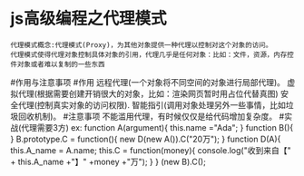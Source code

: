 # js高级编程之代理模式
    代理模式概念:代理模式(Proxy)，为其他对象提供一种代理以控制对这个对象的访问。
    代理模式使得代理对象控制具体对象的引用，代理几乎是任何对象：比如：文件，资源，内存控件对象或者难以复制的一些东西
 #作用与注意事项
    #作用
        远程代理(一个对象将不同空间的对象进行局部代理)。
        虚拟代理(根据需要创建开销很大的对象，比如：渲染网页暂时用占位代替真图)
        安全代理(控制真实对象的访问权限).
        智能指引(调用对象处理另外一些事情，比如垃圾回收机制)。
     #注意事项
        不能滥用代理，有时候仅仅是给代码增加复杂度。
     #实战(代理需要3方)
     ex:
      function A(argument){
      this.name ="Ada";
      }
     function B(){
     }
     B.prototype.C = function(){
      new D(new A()).C("20万");
     }
     function D(A){
        this.A_name = A.name;
        this.C = function(money){
        console.log("收到来自【" + this.A_name +"】" +money  +"万");
        }
     }
    (new B).C();

